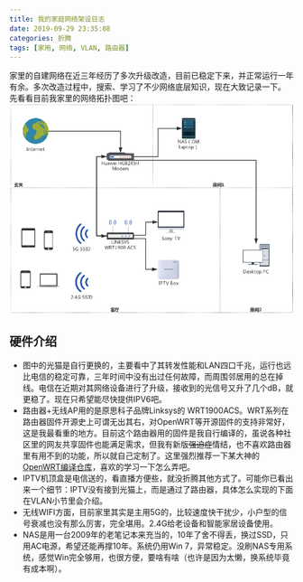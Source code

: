 ```yaml
---
title: 我的家庭网络架设日志
date: 2019-09-29 23:35:08
categories: 折腾
tags: [家用, 网络, VLAN, 路由器]
---
```


家里的自建网络在近三年经历了多次升级改造，目前已稳定下来，并正常运行一年有余。多次改造过程中，搜索、学习了不少网络底层知识，现在大致记录一下。
先看看目前我家里的网络拓扑图吧：
![我的家庭网络拓扑图](/gallery/我的家庭网络拓扑图.png)

## 硬件介绍
* 图中的光猫是自行更换的，主要看中了其转发性能和LAN四口千兆，运行也远比电信的稳定可靠，三年时间中没有出过任何故障，而周围邻居用的总在掉线。电信在近期对其网络设备进行了升级，接收到的光信号又升了几个dB，就更稳了。现在只希望能尽快提供IPV6吧。
* 路由器+无线AP用的是原思科子品牌Linksys的 WRT1900ACS。WRT系列在路由器固件开源史上可谓无出其右，对OpenWRT等开源固件的支持非常好，这是我最看重的地方。目前这个路由器用的固件是我自行编译的，虽说各种社区里的网友共享固件也能满足需求，但我有新版~~强迫症~~情结，也不喜欢路由器里有用不到的功能，所以就自己定制了。这里强烈推荐一下某大神的[OpenWRT编译仓库](https://github.com/coolsnowwolf/lede)，喜欢的学习一下怎么弄吧。
* IPTV机顶盒是电信送的，看直播方便些，就没折腾其他方式了。可能你已看出来一个细节：IPTV没有接到光猫上，而是通过了路由器，具体怎么实现的下面在VLAN小节里会介绍。
* 无线WIFI方面，目前家里其实是主用5G的，比较速度快干扰少，小户型的信号衰减也没有那么厉害，完全堪用。2.4G给老设备和智能家居设备使用。
* NAS是用一台2009年的老笔记本来充当的，10年了舍不得丢，换过SSD，只用AC电源，希望还能再撑10年。系统仍用Win 7，异常稳定。没刷NAS专用系统，感觉Win完全够用，也很方便，要啥有啥（也许是因为太懒，换系统毕竟有成本啊）。

